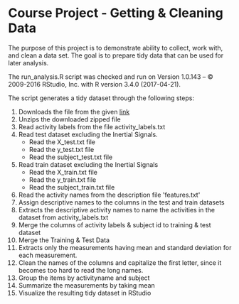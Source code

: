 # Course Project - Getting & Cleaning Data

The purpose of this project is to demonstrate ability to collect, work with, and clean a data set. The goal is to prepare tidy data that can be used for later analysis.

The run_analysis.R script was checked and run on Version 1.0.143 – © 2009-2016 RStudio, Inc. with R version 3.4.0 (2017-04-21).

The script generates a tidy dataset through the following steps:

1. Downloads the file from the given [link](https://d396qusza40orc.cloudfront.net/getdata%2Fprojectfiles%2FUCI%20HAR%20Dataset.zip)
2. Unzips the downloaded zipped file
3. Read activity labels from the file activity\_labels.txt
4. Read test dataset excluding the Inertial Signals. 
	* Read the X\_test.txt file
	* Read the y\_test.txt file
	* Read the subject\_test.txt file
5. Read train dataset excluding the Inertial Signals
	* Read the X\_train.txt file
	* Read the y\_train.txt file
	* Read the subject\_train.txt file
6. Read the activity names from the description file 'features.txt'
7. Assign descriptive names to the columns in the test and train datasets
8. Extracts the descriptive activity names to name the activities in the dataset from activity\_labels.txt
9. Merge the columns of activity labels & subject id to training & test dataset
10. Merge the Training & Test Data
11. Extracts only the measurements having mean and standard deviation for each measurement.
12. Clean the names of the columns and capitalize the first letter, since it becomes too hard to read the long names.
13. Group the items by activityname and subject
14. Summarize the measurements by taking mean
15. Visualize the resulting tidy dataset in RStudio